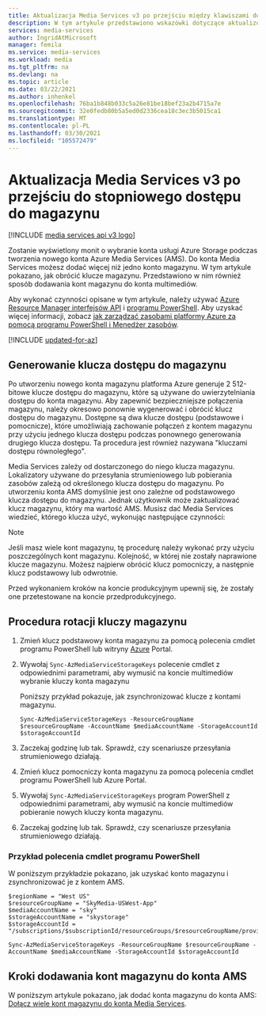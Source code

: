 ```yaml
---
title: Aktualizacja Media Services v3 po przejściu między klawiszami dostępu do magazynu Microsoft Docs
description: W tym artykule przedstawiono wskazówki dotyczące aktualizowania Media Services v3 po przejściu do magazynu stopniowego dostępu.
services: media-services
author: IngridAtMicrosoft
manager: femila
ms.service: media-services
ms.workload: media
ms.tgt_pltfrm: na
ms.devlang: na
ms.topic: article
ms.date: 03/22/2021
ms.author: inhenkel
ms.openlocfilehash: 76ba1b848b033c5a26e81be18bef23a2b4715a7e
ms.sourcegitcommit: 32e0fedb80b5a5ed0d2336cea18c3ec3b5015ca1
ms.translationtype: MT
ms.contentlocale: pl-PL
ms.lasthandoff: 03/30/2021
ms.locfileid: "105572479"
---
```

# <a name="update-media-services-v3-after-rolling-storage-access-keys"></a>Aktualizacja Media Services v3 po przejściu do stopniowego dostępu do magazynu

[!INCLUDE [media services api v3 logo](./includes/v3-hr.md)]

Zostanie wyświetlony monit o wybranie konta usługi Azure Storage podczas tworzenia nowego konta Azure Media Services (AMS).  Do konta Media Services możesz dodać więcej niż jedno konto magazynu. W tym artykule pokazano, jak obrócić klucze magazynu. Przedstawiono w nim również sposób dodawania kont magazynu do konta multimediów.

Aby wykonać czynności opisane w tym artykule, należy używać [Azure Resource Manager interfejsów API](/rest/api/media/operations/azure-media-services-rest-api-reference) i [programu PowerShell](/powershell/module/az.media).  Aby uzyskać więcej informacji, zobacz [jak zarządzać zasobami platformy Azure za pomocą programu PowerShell i Menedżer zasobów](../../azure-resource-manager/management/manage-resource-groups-powershell.md).

[!INCLUDE [updated-for-az](../../../includes/updated-for-az.md)]

## <a name="storage-access-key-generation"></a>Generowanie klucza dostępu do magazynu

Po utworzeniu nowego konta magazynu platforma Azure generuje 2 512-bitowe klucze dostępu do magazynu, które są używane do uwierzytelniania dostępu do konta magazynu. Aby zapewnić bezpieczniejsze połączenia magazynu, należy okresowo ponownie wygenerować i obrócić klucz dostępu do magazynu. Dostępne są dwa klucze dostępu (podstawowe i pomocnicze), które umożliwiają zachowanie połączeń z kontem magazynu przy użyciu jednego klucza dostępu podczas ponownego generowania drugiego klucza dostępu. Ta procedura jest również nazywana "kluczami dostępu równoległego".

Media Services zależy od dostarczonego do niego klucza magazynu. Lokalizatory używane do przesyłania strumieniowego lub pobierania zasobów zależą od określonego klucza dostępu do magazynu. Po utworzeniu konta AMS domyślnie jest ono zależne od podstawowego klucza dostępu do magazynu. Jednak użytkownik może zaktualizować klucz magazynu, który ma wartość AMS. Musisz dać Media Services wiedzieć, którego klucza użyć, wykonując następujące czynności:

>[!NOTE]
> Jeśli masz wiele kont magazynu, tę procedurę należy wykonać przy użyciu poszczególnych kont magazynu. Kolejność, w której nie zostały naprawione klucze magazynu. Możesz najpierw obrócić klucz pomocniczy, a następnie klucz podstawowy lub odwrotnie.
>
> Przed wykonaniem kroków na koncie produkcyjnym upewnij się, że zostały one przetestowane na koncie przedprodukcyjnego.
>

## <a name="steps-to-rotate-storage-keys"></a>Procedura rotacji kluczy magazynu
 
 1. Zmień klucz podstawowy konta magazynu za pomocą polecenia cmdlet programu PowerShell lub witryny [Azure](https://portal.azure.com/) Portal.
 2. Wywołaj `Sync-AzMediaServiceStorageKeys` polecenie cmdlet z odpowiednimi parametrami, aby wymusić na koncie multimediów wybranie kluczy konta magazynu
 
    Poniższy przykład pokazuje, jak zsynchronizować klucze z kontami magazynu.
  
    `Sync-AzMediaServiceStorageKeys -ResourceGroupName $resourceGroupName -AccountName $mediaAccountName -StorageAccountId $storageAccountId`
  
 3. Zaczekaj godzinę lub tak. Sprawdź, czy scenariusze przesyłania strumieniowego działają.
 4. Zmień klucz pomocniczy konta magazynu za pomocą polecenia cmdlet programu PowerShell lub Azure Portal.
 5. Wywołaj `Sync-AzMediaServiceStorageKeys` program PowerShell z odpowiednimi parametrami, aby wymusić na koncie multimediów pobieranie nowych kluczy konta magazynu.
 6. Zaczekaj godzinę lub tak. Sprawdź, czy scenariusze przesyłania strumieniowego działają.
 
### <a name="a-powershell-cmdlet-example"></a>Przykład polecenia cmdlet programu PowerShell

W poniższym przykładzie pokazano, jak uzyskać konto magazynu i zsynchronizować je z kontem AMS.

```console
$regionName = "West US"
$resourceGroupName = "SkyMedia-USWest-App"
$mediaAccountName = "sky"
$storageAccountName = "skystorage"
$storageAccountId = "/subscriptions/$subscriptionId/resourceGroups/$resourceGroupName/providers/Microsoft.Storage/storageAccounts/$storageAccountName"

Sync-AzMediaServiceStorageKeys -ResourceGroupName $resourceGroupName -AccountName $mediaAccountName -StorageAccountId $storageAccountId
```

## <a name="steps-to-add-storage-accounts-to-your-ams-account"></a>Kroki dodawania kont magazynu do konta AMS

W poniższym artykule pokazano, jak dodać konta magazynu do konta AMS: [Dołącz wiele kont magazynu do konta Media Services](media-services-managing-multiple-storage-accounts.md).
